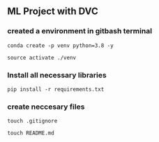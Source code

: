 ## ML Project with DVC

### created a environment in gitbash terminal
```
conda create -p venv python=3.8 -y

source activate ./venv

```
### Install all necessary libraries
```
pip install -r requirements.txt
```

### create neccesary files 
```
touch .gitignore

touch README.md
```

